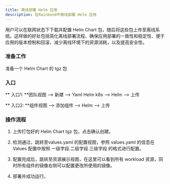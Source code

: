 ```yaml
---
title: 离线部署 Helm 应用
description: 在Rainbond中离线部署 Helm 应用
---
```


用户可以在联网状态下下载并配置 Helm Chart 包，随后将这些包上传至离线系统。这样做的好处包括简化离线部署流程、确保应用部署的一致性和稳定性、便于应用的版本控制和回滚、减少离线环境下的资源消耗，以及提高安全性。

### 准备工作

准备一个 Helm Chart 的 tgz 包

### 入口

\*\* 入口1: \*\*团队视图 --> 新建 --> Yaml Helm k8s --> Helm --> 上传

\*\* 入口2: \*\*组件视图 --> 添加组件 --> Helm --> 上传

### 操作流程

1. 上传打包好的 Helm Chart tgz 包，点击确认创建。

2. 检测通过，跳转至values.yaml 的配置视图，参照 values.yaml 的信息在 Values 配置中按照 一级字段.二级字段.三级字段 的格式进行配置。

3. 配置完成后，跳转至资源展示视图，在这里可以看到所有 workload 资源，同时所有组件的镜像右侧可以配置更改所使用的镜像。

4. 部署并成功运行。
